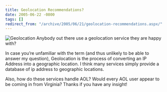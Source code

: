 ```yaml
---
title: Geolocation Recommendations?
date: 2005-06-22 -0800
tags: []
redirect_from: "/archive/2005/06/21/geolocation-recommendations.aspx/"
---
```


![Geolocation](https://haacked.com/images/geolocation.jpg) Anybody out
there use a geolocation service they are happy with?

In case you’re unfamiliar with the term (and thus unlikely to be able to
answer my question), Geolocation is the process of converting an IP
Address into a geographic location. I think many services simply provide
a database of ip address to geographic locations.

Also, how do these services handle AOL? Would every AOL user appear to
be coming in from Virginia? Thanks if you have any insight!

